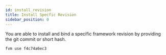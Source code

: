 ```yaml
---
id: install_revision
title: Install Specfic Revision
sidebar_position: 0
---
```


You are able to install and bind a specific framework revision by providing the git commit or short hash.

```bash
fvm use f4c74a6ec3
```
